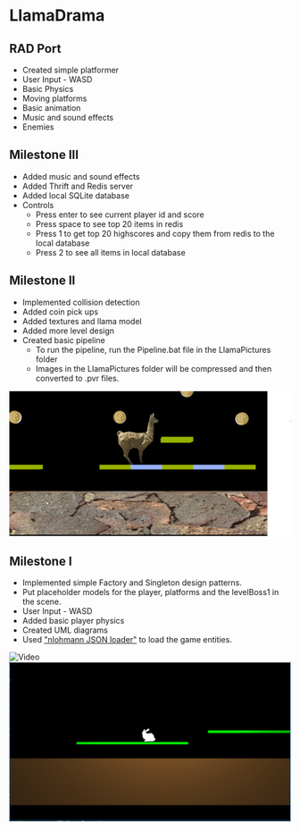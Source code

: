 # LlamaDrama
## RAD Port
  * Created simple platformer
  * User Input - WASD
  * Basic Physics
  * Moving platforms
  * Basic animation
  * Music and sound effects
  * Enemies

## Milestone III
  * Added music and sound effects
  * Added Thrift and Redis server
  * Added local SQLite database
  * Controls
    - Press enter to see current player id and score
    - Press space to see top 20 items in redis
    - Press 1 to get top 20 highscores and copy them from redis to the local database
    - Press 2 to see all items in local database

## Milestone II

* Implemented collision detection
* Added coin pick ups
* Added textures and llama model
* Added more level design
* Created basic pipeline
  - To run the pipeline, run the Pipeline.bat file in the LlamaPictures folder
  - Images in the LlamaPictures folder will be compressed and then converted to .pvr files.

![Screen Shot](https://github.com/BlueDynamicFAN/LlamaDrama/blob/master/Llama_drama.PNG)

## Milestone I

* Implemented simple Factory and Singleton design patterns.
* Put placeholder models for the player, platforms and the levelBoss1 in the scene.
* User Input - WASD
* Added basic player physics 
* Created UML diagrams
* Used ["nlohmann JSON loader"](https://github.com/nlohmann/json) to load the game entities. 

![Video](https://media.giphy.com/media/25pONpdS9zJKpzAb8y/giphy.gif)
![Screen Shot](https://github.com/BlueDynamicFAN/LlamaDrama/blob/master/ScreenShot.PNG)
